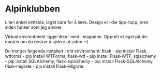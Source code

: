 # Alpinklubben
Liten enkel nettside, laget bare for å lære. Design er ikke tipp-topp, men siden funker som jeg ønsker.

Virtual environtment ligger ikke i med i mappene. Opprett et eget på din maskin om du ønsker å sjekke ut siden :-)

Du trenger følgende installert i ditt environment:
flask - pip install Flask,
wtforms - pip install WTForms,
flask-wtf - pip install Flask-WTF,
sqlalchemy - pip install SQLAlchemy,
flask-sqlalchemy -  pip install Flask-SQLAlchemy,
flask-migrate - pip install Flask-Migrate.


